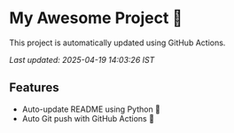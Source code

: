 # My Awesome Project 🚀

This project is automatically updated using GitHub Actions.

_Last updated: 2025-04-19 14:03:26 IST_

## Features
- Auto-update README using Python 🐍
- Auto Git push with GitHub Actions 🤖

